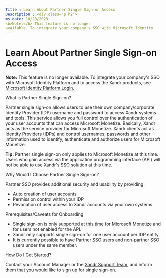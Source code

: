 ```yaml
---
Title : Learn About Partner Single Sign-on Access
Description : <div class="p h2">
ms.date: 10/28/2023
<b>Note:</b> This feature is no longer
available. To integrate your company's SSO with Microsoft Identity
---
```



# Learn About Partner Single Sign-on Access



<div class="p h2">


<b>Note:</b> This feature is no longer
available. To integrate your company's SSO with Microsoft Identity
Platform and to access the Xandr products, see
<a href="microsoft-identity-platform-login.md" class="xref"
title="This document outlines an overview of authenticating users for Xandr Advertising Products using Microsoft Identity Platform.">Microsoft
Identity Platform Login</a>.



What is Partner Single Sign-on?



Partner single sign-on allows users to use their own company/corporate
Identity Provider (IDP) username and password to access
Xandr systems and tools. This service allows you
full control over the authentication of your user accounts that can
access Microsoft Monetize. Basically,
Xandr acts as the service provider for
Microsoft Monetize. Xandr
clients act as Identity Providers (IDPs) and control usernames,
passwords and other information used to identify, authenticate and
authorize users for Microsoft Monetize.



<b>Tip:</b> Partner single sign-on only
applies to Microsoft Monetize at this time. Users
who gain access via the application programming interface (API) will not
be able to use Xandr's SSO solution at this
time.



Why Would I Choose Partner Single Sign-on?

Partner SSO provides additional security and usability by providing:

- Auto creation of user accounts
- Permission control within your IDP
- Revocation of user access to Xandr accounts
  via your own systems

Prerequisites/Caveats for Onboarding

- Single sign-on is only supported at this time for
  Microsoft Monetize and for users not enabled for
  the API.
- Xandr only supports single sign-on for one
  user account per IDP entity.
- It is currently possible to have Partner SSO users and non-partner SSO
  users under the same member.

How Do I Get Started?

Contact your Account Manager or the
<a href="https://help.appnexus.com/s/login/" class="xref"
target="_blank">Xandr Support Team</a>, and
inform them that you would like to sign up for single sign-on.




